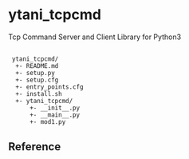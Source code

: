 # ytani_tcpcmd

Tcp Command Server and Client Library for Python3

## 

```
 ytani_tcpcmd/
  +- README.md
  +- setup.py
  +- setup.cfg
  +- entry_points.cfg
  +- install.sh
  +- ytani_tcpcmd/
      +- __init__.py
      +- __main__.py
      +- mod1.py
```


## Reference
